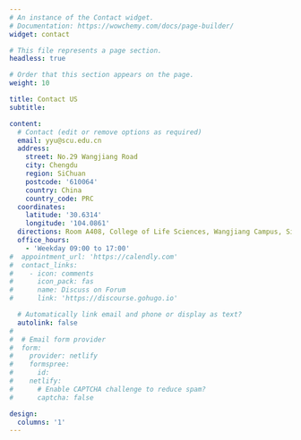 ```yaml
---
# An instance of the Contact widget.
# Documentation: https://wowchemy.com/docs/page-builder/
widget: contact

# This file represents a page section.
headless: true

# Order that this section appears on the page.
weight: 10

title: Contact US
subtitle: 

content:
  # Contact (edit or remove options as required)
  email: yyu@scu.edu.cn
  address:
    street: No.29 Wangjiang Road
    city: Chengdu
    region: SiChuan
    postcode: '610064'
    country: China
    country_code: PRC
  coordinates:
    latitude: '30.6314'
    longitude: '104.0861'
  directions: Room A408, College of Life Sciences, Wangjiang Campus, Sichuan University
  office_hours:
    - 'Weekday 09:00 to 17:00'
#  appointment_url: 'https://calendly.com'
#  contact_links:
#    - icon: comments
#      icon_pack: fas
#      name: Discuss on Forum
#      link: 'https://discourse.gohugo.io'

  # Automatically link email and phone or display as text?
  autolink: false
#
#  # Email form provider
#  form:
#    provider: netlify
#    formspree:
#      id:
#    netlify:
#      # Enable CAPTCHA challenge to reduce spam?
#      captcha: false

design:
  columns: '1'
---
```

